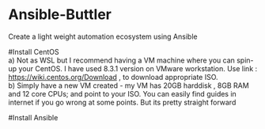 # Ansible-Buttler
Create a light weight automation ecosystem using Ansible

#Install CentOS  
a) Not as WSL but I recommend having a VM machine where you can spin-up your CentOS. I have used 8.3.1 version on VMware workstation.
Use link : https://wiki.centos.org/Download , to download appropriate ISO.  
b) Simply have a new VM created - my VM has 20GB harddisk , 8GB RAM and 12 core CPUs; and point to your ISO. You can easily find guides in internet if you go wrong at some points.
But its pretty straight forward

#Install Ansible 


